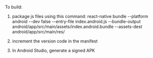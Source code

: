 To build:

1. package js files using this command:
react-native bundle --platform android --dev false --entry-file index.android.js --bundle-output android/app/src/main/assets/index.android.bundle --assets-dest android/app/src/main/res/

2. increment the version code in the manifest

3. In Android Studio, generate a signed APK
